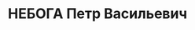 ---
title: НЕБОГА Петр Васильевич
description: "народився 1909 р., у с. Шматкове Кобеляцького пов. Пол-тавської губ.\
  \ Українець, із селян, освіта серед-ня, у 1932=1937 рр. кандидат у члени ВКП(б).\
  \ \n  Проживав у Харкові. Учитель НСШ № 124. \n  Заарештований 6 вересня 1937 р.\
  \ як член ан-тирад. троцьйстської терористичної організа-ції (статті 548, 5411 КК\
  \ УРСР) \n  Військовою колегією Верховного Суду СРСР 7 грудня 1937 р. засуджений\
  \ до розстрілу з конфіскаці-єю особистого майна з негайним виконанням вироку згідно\
  \ з постановою ЦВК СРСР від 1 грудня 1934 р. \n  Розстріляний 8 грудня 1937 р. у\
  \ Харкові. \n  Реабілітований 6 грудня 1960 р."
---